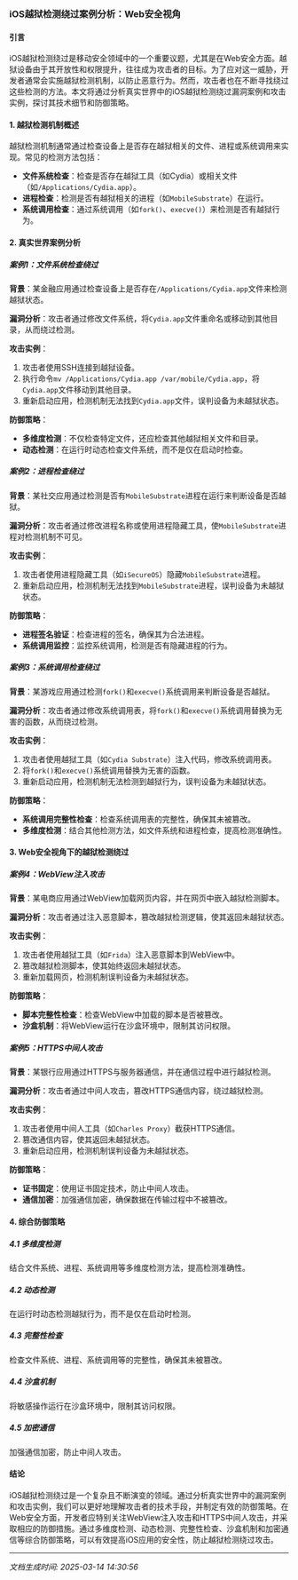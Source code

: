 ### iOS越狱检测绕过案例分析：Web安全视角

#### 引言
iOS越狱检测绕过是移动安全领域中的一个重要议题，尤其是在Web安全方面。越狱设备由于其开放性和权限提升，往往成为攻击者的目标。为了应对这一威胁，开发者通常会实施越狱检测机制，以防止恶意行为。然而，攻击者也在不断寻找绕过这些检测的方法。本文将通过分析真实世界中的iOS越狱检测绕过漏洞案例和攻击实例，探讨其技术细节和防御策略。

#### 1. 越狱检测机制概述
越狱检测机制通常通过检查设备上是否存在越狱相关的文件、进程或系统调用来实现。常见的检测方法包括：

- **文件系统检查**：检查是否存在越狱工具（如Cydia）或相关文件（如`/Applications/Cydia.app`）。
- **进程检查**：检测是否有越狱相关的进程（如`MobileSubstrate`）在运行。
- **系统调用检查**：通过系统调用（如`fork()`、`execve()`）来检测是否有越狱行为。

#### 2. 真实世界案例分析

##### 案例1：文件系统检查绕过
**背景**：某金融应用通过检查设备上是否存在`/Applications/Cydia.app`文件来检测越狱状态。

**漏洞分析**：攻击者通过修改文件系统，将`Cydia.app`文件重命名或移动到其他目录，从而绕过检测。

**攻击实例**：
1. 攻击者使用SSH连接到越狱设备。
2. 执行命令`mv /Applications/Cydia.app /var/mobile/Cydia.app`，将`Cydia.app`文件移动到其他目录。
3. 重新启动应用，检测机制无法找到`Cydia.app`文件，误判设备为未越狱状态。

**防御策略**：
- **多维度检测**：不仅检查特定文件，还应检查其他越狱相关文件和目录。
- **动态检测**：在运行时动态检查文件系统，而不是仅在启动时检查。

##### 案例2：进程检查绕过
**背景**：某社交应用通过检测是否有`MobileSubstrate`进程在运行来判断设备是否越狱。

**漏洞分析**：攻击者通过修改进程名称或使用进程隐藏工具，使`MobileSubstrate`进程对检测机制不可见。

**攻击实例**：
1. 攻击者使用进程隐藏工具（如`iSecureOS`）隐藏`MobileSubstrate`进程。
2. 重新启动应用，检测机制无法找到`MobileSubstrate`进程，误判设备为未越狱状态。

**防御策略**：
- **进程签名验证**：检查进程的签名，确保其为合法进程。
- **系统调用监控**：监控系统调用，检测是否有隐藏进程的行为。

##### 案例3：系统调用检查绕过
**背景**：某游戏应用通过检测`fork()`和`execve()`系统调用来判断设备是否越狱。

**漏洞分析**：攻击者通过修改系统调用表，将`fork()`和`execve()`系统调用替换为无害的函数，从而绕过检测。

**攻击实例**：
1. 攻击者使用越狱工具（如`Cydia Substrate`）注入代码，修改系统调用表。
2. 将`fork()`和`execve()`系统调用替换为无害的函数。
3. 重新启动应用，检测机制无法检测到越狱行为，误判设备为未越狱状态。

**防御策略**：
- **系统调用完整性检查**：检查系统调用表的完整性，确保其未被篡改。
- **多维度检测**：结合其他检测方法，如文件系统和进程检查，提高检测准确性。

#### 3. Web安全视角下的越狱检测绕过

##### 案例4：WebView注入攻击
**背景**：某电商应用通过WebView加载网页内容，并在网页中嵌入越狱检测脚本。

**漏洞分析**：攻击者通过注入恶意脚本，篡改越狱检测逻辑，使其返回未越狱状态。

**攻击实例**：
1. 攻击者使用越狱工具（如`Frida`）注入恶意脚本到WebView中。
2. 篡改越狱检测脚本，使其始终返回未越狱状态。
3. 重新加载网页，检测机制误判设备为未越狱状态。

**防御策略**：
- **脚本完整性检查**：检查WebView中加载的脚本是否被篡改。
- **沙盒机制**：将WebView运行在沙盒环境中，限制其访问权限。

##### 案例5：HTTPS中间人攻击
**背景**：某银行应用通过HTTPS与服务器通信，并在通信过程中进行越狱检测。

**漏洞分析**：攻击者通过中间人攻击，篡改HTTPS通信内容，绕过越狱检测。

**攻击实例**：
1. 攻击者使用中间人工具（如`Charles Proxy`）截获HTTPS通信。
2. 篡改通信内容，使其返回未越狱状态。
3. 重新启动应用，检测机制误判设备为未越狱状态。

**防御策略**：
- **证书固定**：使用证书固定技术，防止中间人攻击。
- **通信加密**：加强通信加密，确保数据在传输过程中不被篡改。

#### 4. 综合防御策略

##### 4.1 多维度检测
结合文件系统、进程、系统调用等多维度检测方法，提高检测准确性。

##### 4.2 动态检测
在运行时动态检测越狱行为，而不是仅在启动时检测。

##### 4.3 完整性检查
检查文件系统、进程、系统调用等的完整性，确保其未被篡改。

##### 4.4 沙盒机制
将敏感操作运行在沙盒环境中，限制其访问权限。

##### 4.5 加密通信
加强通信加密，防止中间人攻击。

#### 结论
iOS越狱检测绕过是一个复杂且不断演变的领域。通过分析真实世界中的漏洞案例和攻击实例，我们可以更好地理解攻击者的技术手段，并制定有效的防御策略。在Web安全方面，开发者应特别关注WebView注入攻击和HTTPS中间人攻击，并采取相应的防御措施。通过多维度检测、动态检测、完整性检查、沙盒机制和加密通信等综合防御策略，可以有效提高iOS应用的安全性，防止越狱检测绕过攻击。

---

*文档生成时间: 2025-03-14 14:30:56*



